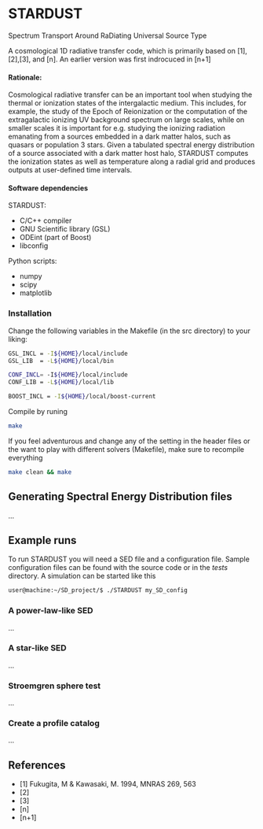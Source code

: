 # STARDUST
Spectrum Transport Around RaDiating Universal Source Type

A cosmological 1D radiative transfer code, which is primarily based on [1], [2],[3], and [n]. An earlier version was first indrocuced in [n+1]

#### Rationale:

Cosmological radiative transfer can be an important tool when studying the thermal or ionization states of the 
intergalactic medium. This includes, for example, the study of the Epoch of Reionization or the computation of the 
extragalactic ionizing UV background spectrum on large scales, while on smaller scales it is important for e.g. 
studying the ionizing radiation emanating from a sources embedded in a dark matter halos, such as quasars or population 3 stars. 
Given a tabulated spectral energy distribution of a source associated with a dark matter host halo, STARDUST computes the ionization states as well as temperature along a radial grid and produces outputs at user-defined time intervals. 



#### Software dependencies
STARDUST:
* C/C++ compiler
* GNU Scientific library (GSL)
* ODEint (part of Boost) 
* libconfig

Python scripts:
* numpy
* scipy
* matplotlib

### Installation

Change the following variables in the Makefile (in the src directory) to your liking:

```bash
GSL_INCL = -I${HOME}/local/include
GSL_LIB  = -L${HOME}/local/bin

CONF_INCL= -I${HOME}/local/include
CONF_LIB = -L${HOME}/local/lib

BOOST_INCL = -I${HOME}/local/boost-current
```
Compile by runing 
```bash
make
```

If you feel adventurous and change any of the setting in the header files or the want to play with different solvers (Makefile), make sure to recompile everything
```bash
make clean && make
```




## Generating Spectral Energy Distribution files

...

## Example runs 


To run STARDUST you will need a SED file and a configuration file. Sample configuration files can be found with the source code or in the *tests* directory. A simulation can be started like this
```bash
user@machine:~/SD_project/$ ./STARDUST my_SD_config 
```



### A power-law-like SED
...

### A star-like SED 
...

### Stroemgren sphere test
...

### Create a profile catalog
...



## References

* [1] Fukugita, M & Kawasaki, M. 1994, MNRAS 269, 563
* [2]
* [3]
* [n]
* [n+1]

